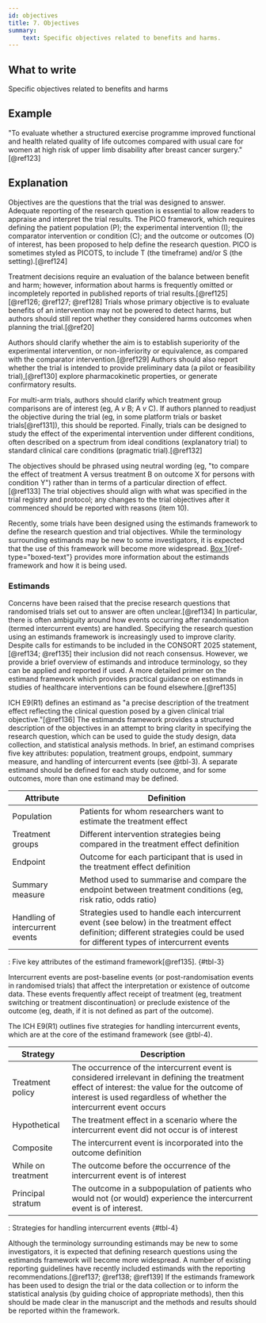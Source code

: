 ```yaml
---
id: objectives
title: 7. Objectives
summary:
    text: Specific objectives related to benefits and harms.
---
```


## What to write

Specific objectives related to benefits and harms

## Example

"To evaluate whether a structured exercise programme improved functional
and health related quality of life outcomes compared with usual care for
women at high risk of upper limb disability after breast cancer
surgery."[@ref123]

## Explanation

Objectives are the questions that the trial was designed to answer.
Adequate reporting of the research question is essential to allow
readers to appraise and interpret the trial results. The PICO framework,
which requires defining the patient population (P); the experimental
intervention (I); the comparator intervention or condition (C); and the
outcome or outcomes (O) of interest, has been proposed to help define
the research question. PICO is sometimes styled as PICOTS, to include T
(the timeframe) and/or S (the setting).[@ref124]

Treatment decisions require an evaluation of the balance between benefit
and harm; however, information about harms is frequently omitted or
incompletely reported in published reports of trial results.[@ref125]
[@ref126; @ref127; @ref128] Trials whose primary objective is to
evaluate benefits of an intervention may not be powered to detect harms,
but authors should still report whether they considered harms outcomes
when planning the trial.[@ref20]

Authors should clarify whether the aim is to establish superiority of
the experimental intervention, or non-inferiority or equivalence, as
compared with the comparator intervention.[@ref129] Authors should also
report whether the trial is intended to provide preliminary data (a
pilot or feasibility trial),[@ref130] explore pharmacokinetic
properties, or generate confirmatory results.

For multi-arm trials, authors should clarify which treatment group
comparisons are of interest (eg, A *v* B; A *v* C). If authors planned
to readjust the objective during the trial (eg, in some platform trials
or basket trials[@ref131]), this should be reported. Finally, trials can
be designed to study the effect of the experimental intervention under
different conditions, often described on a spectrum from ideal
conditions (explanatory trial) to standard clinical care conditions
(pragmatic trial).[@ref132]

The objectives should be phrased using neutral wording (eg, "to compare
the effect of treatment A versus treatment B on outcome X for persons
with condition Y") rather than in terms of a particular direction of
effect.[@ref133] The trial objectives should align with what was
specified in the trial registry and protocol; any changes to the trial
objectives after it commenced should be reported with reasons (item 10).

Recently, some trials have been designed using the estimands framework
to define the research question and trial objectives. While the
terminology surrounding estimands may be new to some investigators, it
is expected that the use of this framework will become more widespread.
[Box 1](#box1){ref-type="boxed-text"} provides more information about
the estimands framework and how it is being used.

### Estimands

Concerns have been raised that the precise research questions that
randomised trials set out to answer are often unclear.[@ref134] In
particular, there is often ambiguity around how events occurring after
randomisation (termed intercurrent events) are handled. Specifying the
research question using an estimands framework is increasingly used to
improve clarity. Despite calls for estimands to be included in the
CONSORT 2025 statement,[@ref134; @ref135] their inclusion did not reach
consensus. However, we provide a brief overview of estimands and
introduce terminology, so they can be applied and reported if used. A
more detailed primer on the estimand framework which provides practical
guidance on estimands in studies of healthcare interventions can be
found elsewhere.[@ref135]

ICH E9(R1) defines an estimand as "a precise description of the
treatment effect reflecting the clinical question posed by a given
clinical trial objective."[@ref136] The estimands framework provides a
structured description of the objectives in an attempt to bring clarity
in specifying the research question, which can be used to guide the
study design, data collection, and statistical analysis methods. In
brief, an estimand comprises five key attributes: population, treatment
groups, endpoint, summary measure, and handling of intercurrent events
(see @tbl-3). A separate estimand should be
defined for each study outcome, and for some outcomes, more than one
estimand may be defined.

Attribute | Definition
---------------------------------|-----------------------------------------------------------------------------------------------------------------------------------------------------------------------
Population|Patients for whom researchers want to estimate the treatment effect
Treatment groups|Different intervention strategies being compared in the treatment effect definition
Endpoint|Outcome for each participant that is used in the treatment effect definition
Summary measure|Method used to summarise and compare the endpoint between treatment conditions (eg, risk ratio, odds ratio)
Handling of intercurrent events|Strategies used to handle each intercurrent event (see below) in the treatment effect definition; different strategies could be used for different types of intercurrent events

: Five key attributes of the estimand framework[@ref135]. {#tbl-3}

Intercurrent events are post-baseline events (or post-randomisation events in randomised trials) that affect the interpretation or existence of outcome data. These events frequently affect receipt of treatment (eg, treatment switching or treatment discontinuation) or preclude existence of the outcome (eg, death, if it is not defined as part of the outcome).

The ICH E9(R1) outlines five strategies for handling intercurrent
events, which are at the core of the estimand framework (see @tbl-4).

Strategy|Description
--------------------|-------------------------------------------------------------------------------------------------------------------------------------------------------------------------------------------------------------------
Treatment policy|The occurrence of the intercurrent event is considered irrelevant in defining the treatment effect of interest: the value for the outcome of interest is used regardless of whether the intercurrent event occurs
Hypothetical|The treatment effect in a scenario where the intercurrent event did not occur is of interest
Composite|The intercurrent event is incorporated into the outcome definition
While on treatment|The outcome before the occurrence of the intercurrent event is of interest
Principal stratum|The outcome in a subpopulation of patients who would not (or would) experience the intercurrent event is of interest.

: Strategies for handling intercurrent events {#tbl-4}

Although the terminology surrounding estimands may be new to some
investigators, it is expected that defining research questions using the
estimands framework will become more widespread. A number of existing
reporting guidelines have recently included estimands with the reporting
recommendations.[@ref137; @ref138; @ref139] If the estimands framework
has been used to design the trial or the data collection or to inform
the statistical analysis (by guiding choice of appropriate methods),
then this should be made clear in the manuscript and the methods and
results should be reported within the framework.

